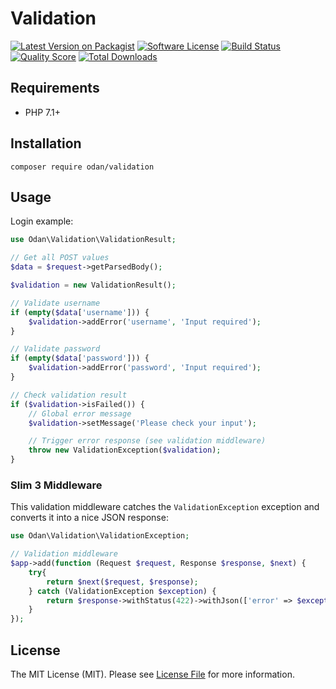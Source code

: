 # Validation

[![Latest Version on Packagist](https://img.shields.io/github/release/odan/validation.svg)](https://github.com/odan/validation/releases)
[![Software License](https://img.shields.io/badge/license-MIT-brightgreen.svg)](LICENSE.md)
[![Build Status](https://travis-ci.org/odan/validation.svg?branch=master)](https://travis-ci.org/odan/validation)
[![Quality Score](https://scrutinizer-ci.com/g/odan/validation/badges/quality-score.png?b=master)](https://scrutinizer-ci.com/g/odan/validation/?branch=master)
[![Total Downloads](https://img.shields.io/packagist/dt/odan/validation.svg)](https://packagist.org/packages/odan/validation/stats)


## Requirements

* PHP 7.1+

## Installation

```shell
composer require odan/validation
```

## Usage

Login example:

```php
use Odan\Validation\ValidationResult;

// Get all POST values
$data = $request->getParsedBody();

$validation = new ValidationResult();

// Validate username
if (empty($data['username'])) {
    $validation->addError('username', 'Input required');
}

// Validate password
if (empty($data['password'])) {
    $validation->addError('password', 'Input required');
}

// Check validation result
if ($validation->isFailed()) {
    // Global error message
    $validation->setMessage('Please check your input');

    // Trigger error response (see validation middleware)
    throw new ValidationException($validation);
}
```

### Slim 3 Middleware

This validation middleware catches the `ValidationException` exception and converts it into a nice JSON response:

```php
use Odan\Validation\ValidationException;

// Validation middleware
$app->add(function (Request $request, Response $response, $next) {
    try{
        return $next($request, $response);
    } catch (ValidationException $exception) {
        return $response->withStatus(422)->withJson(['error' => $exception->getValidation()->toArray()]);
    }
});
```

## License

The MIT License (MIT). Please see [License File](LICENSE) for more information.
